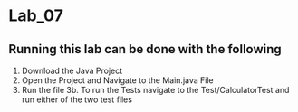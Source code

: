 # Lab_07

## Running this lab can be done with the following
1. Download the Java Project
2. Open the Project and Navigate to the Main.java File
3. Run the file
3b. To run the Tests navigate to the Test/CalculatorTest and run either of the two test files